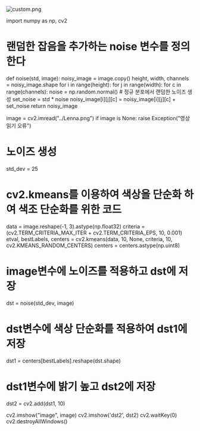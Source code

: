 ![custom.png](..%2F..%2F..%2FOneDrive%2F%BB%E7%C1%F8%2F%BD%BA%C5%A9%B8%B0%BC%A6%2Fcustom.png)

import numpy as np, cv2

# 랜덤한 잡음을 추가하는 noise 변수를 정의한다

def noise(std, image):
noisy_image = image.copy()
height, width, channels = noisy_image.shape
for i in range(height):
for j in range(width):
for c in range(channels):
noise = np.random.normal()  # 정규 분포에서 랜덤한 노이즈 생성
set_noise = std * noise
noisy_image[i][j][c] = noisy_image[i][j][c] + set_noise
return noisy_image

image = cv2.imread("../Lenna.png")
if image is None: raise Exception("영상 읽기 오류")

# 노이즈 생성

std_dev = 25

# cv2.kmeans를 이용하여 색상을 단순화 하여 색조 단순화를 위한 코드

data = image.reshape(-1, 3).astype(np.float32)
criteria = (cv2.TERM_CRITERIA_MAX_ITER + cv2.TERM_CRITERIA_EPS, 10, 0.001)
etval, bestLabels, centers = cv2.kmeans(data, 10, None, criteria, 10, cv2.KMEANS_RANDOM_CENTERS)
centers = centers.astype(np.uint8)

# image변수에 노이즈를 적용하고 dst에 저장

dst = noise(std_dev, image)

# dst변수에 색상 단순화를 적용하여 dst1에 저장

dst1 = centers[bestLabels].reshape(dst.shape)

# dst1변수에 밝기 높고 dst2에 저장

dst2 = cv2.add(dst1, 10)

cv2.imshow("image", image)
cv2.imshow('dst2', dst2)
cv2.waitKey(0)
cv2.destroyAllWindows()
